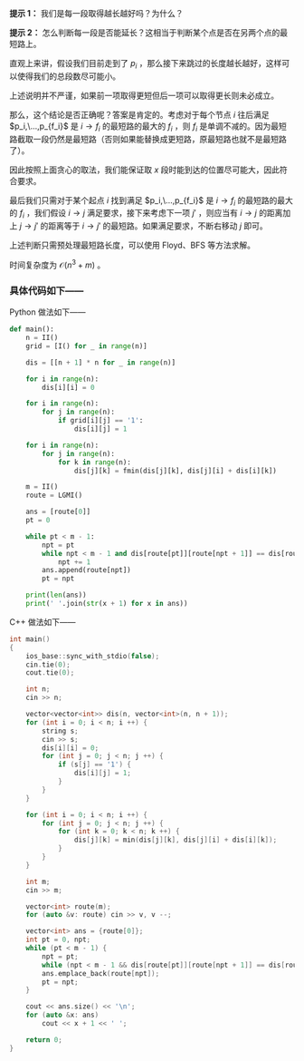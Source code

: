 **提示 1：** 我们是每一段取得越长越好吗？为什么？

**提示 2：** 怎么判断每一段是否能延长？这相当于判断某个点是否在另两个点的最短路上。

直观上来讲，假设我们目前走到了 $p_i$ ，那么接下来跳过的长度越长越好，这样可以使得我们的总段数尽可能小。

上述说明并不严谨，如果前一项取得更短但后一项可以取得更长则未必成立。

那么，这个结论是否正确呢？答案是肯定的。考虑对于每个节点 $i$ 往后满足 $p_i,\...,p_{f_i}$ 是 $i\to f_i$ 的最短路的最大的 $f_i$ ，则 $f_i$ 是单调不减的。因为最短路截取一段仍然是最短路（否则如果能替换成更短路，原最短路也就不是最短路了）。

因此按照上面贪心的取法，我们能保证取 $x$ 段时能到达的位置尽可能大，因此符合要求。

最后我们只需对于某个起点 $i$ 找到满足 $p_i,\...,p_{f_i}$ 是 $i\to f_i$ 的最短路的最大的 $f_i$ ，我们假设 $i\to j$ 满足要求，接下来考虑下一项 $j'$ ，则应当有 $i\to j$ 的距离加上 $j\to j'$ 的距离等于 $i\to j'$ 的最短路。如果满足要求，不断右移动 $j$ 即可。

上述判断只需预处理最短路长度，可以使用 Floyd、BFS 等方法求解。

时间复杂度为 $\mathcal{O}(n^3+m)$ 。

### 具体代码如下——

Python 做法如下——

```Python []
def main():
    n = II()
    grid = [I() for _ in range(n)]

    dis = [[n + 1] * n for _ in range(n)]

    for i in range(n):
        dis[i][i] = 0

    for i in range(n):
        for j in range(n):
            if grid[i][j] == '1':
                dis[i][j] = 1

    for i in range(n):
        for j in range(n):
            for k in range(n):
                dis[j][k] = fmin(dis[j][k], dis[j][i] + dis[i][k])

    m = II()
    route = LGMI()

    ans = [route[0]]
    pt = 0

    while pt < m - 1:
        npt = pt
        while npt < m - 1 and dis[route[pt]][route[npt + 1]] == dis[route[pt]][route[npt]] + 1:
            npt += 1
        ans.append(route[npt])
        pt = npt

    print(len(ans))
    print(' '.join(str(x + 1) for x in ans))
```

C++ 做法如下——

```cpp []
int main()
{
    ios_base::sync_with_stdio(false);
    cin.tie(0);
    cout.tie(0);

    int n;
    cin >> n;

    vector<vector<int>> dis(n, vector<int>(n, n + 1));
    for (int i = 0; i < n; i ++) {
        string s;
        cin >> s;
        dis[i][i] = 0;
        for (int j = 0; j < n; j ++) {
            if (s[j] == '1') {
                dis[i][j] = 1;
            }
        }
    }

    for (int i = 0; i < n; i ++) {
        for (int j = 0; j < n; j ++) {
            for (int k = 0; k < n; k ++) {
                dis[j][k] = min(dis[j][k], dis[j][i] + dis[i][k]);
            }
        }
    }

    int m;
    cin >> m;

    vector<int> route(m);
    for (auto &v: route) cin >> v, v --;

    vector<int> ans = {route[0]};
    int pt = 0, npt;
    while (pt < m - 1) {
        npt = pt;
        while (npt < m - 1 && dis[route[pt]][route[npt + 1]] == dis[route[pt]][route[npt]] + 1) npt ++;
        ans.emplace_back(route[npt]);
        pt = npt;
    }

    cout << ans.size() << '\n';
    for (auto &x: ans)
        cout << x + 1 << ' ';

    return 0;
}
```